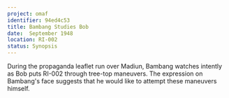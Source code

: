 ```yaml
---
project: omaf
identifier: 94ed4c53
title: Bambang Studies Bob
date:  September 1948
location: RI-002
status: Synopsis
---
```


During the propaganda leaflet run over Madiun, Bambang watches
intently as Bob puts RI-002 through tree-top maneuvers. The expression
on Bambang's face suggests that he would like to attempt these maneuvers himself. 


